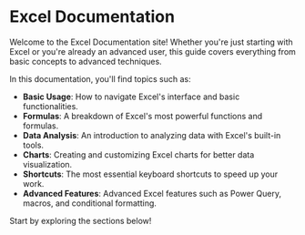 # Excel Documentation

Welcome to the Excel Documentation site! Whether you're just starting with Excel or you're already an advanced user, this guide covers everything from basic concepts to advanced techniques.

In this documentation, you'll find topics such as:

- **Basic Usage**: How to navigate Excel's interface and basic functionalities.
- **Formulas**: A breakdown of Excel's most powerful functions and formulas.
- **Data Analysis**: An introduction to analyzing data with Excel's built-in tools.
- **Charts**: Creating and customizing Excel charts for better data visualization.
- **Shortcuts**: The most essential keyboard shortcuts to speed up your work.
- **Advanced Features**: Advanced Excel features such as Power Query, macros, and conditional formatting.

Start by exploring the sections below!

```{include} toc.md
